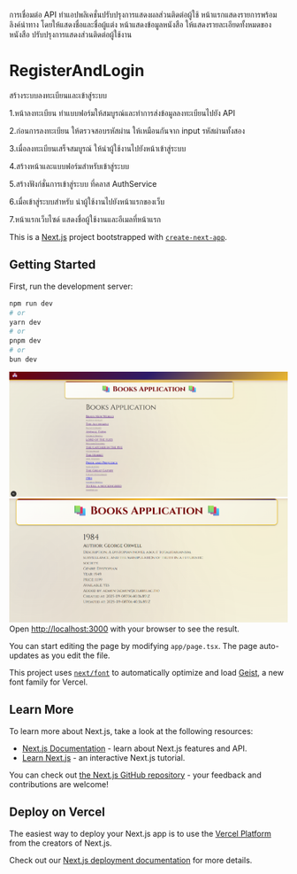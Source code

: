 การเชื่อมต่อ API 
ทำแอปพลิเคชั่นปรับปรุงการแสดงผลส่วนติดต่อผู้ใช้
หน้าแรกแสดงรายการพร้อมลิงค์นำทาง โดยให้แสดงชื่อและชื่อผู้แต่ง
หน้าแสดงข้อมูลหนังสือ ให้แสดงรายละเอียดทั้งหมดของหนังสือ ปรับปรุงการแสดงส่วนติดต่อผู้ใช้งาน

# RegisterAndLogin
สร้างระบบลงทะเบียนและเข้าสู๋ระบบ

1.หน้าลงทะเบียน ทำแบบฟอร์มให้สมบูรณ์และทำการส่งข้อมูลลงทะเบียนไปยัง API

2.ก่อนการลงทะเบียน ให้ตรวจสอบรหัสผ่าน ให้เหมือนกันจาก input รหัสผ่านทั้งสอง

3.เมื่อลงทะเบียนเสร็จสมบูรณ์ ให้นำผู้ใช้งานไปยังหน้าเข้าสู่ระบบ

4.สร้างหน้าและแบบฟอร์มสำหรับเข้าสู่ระบบ

5.สร้างฟังก์ชั่นการเข้าสู่ระบบ ที่คลาส AuthService

6.เมื่อเข้าสู่ระบบสำหรับ นำผู้ใช้งานไปยังหน้าแรกของเว็บ

7.หน้าแรกเว็บไซด์ แสดงชื่อผู้ใช้งานและอีเมลที่หน้าแรก

This is a [Next.js](https://nextjs.org) project bootstrapped with [`create-next-app`](https://nextjs.org/docs/app/api-reference/cli/create-next-app).

## Getting Started

First, run the development server:

```bash
npm run dev
# or
yarn dev
# or
pnpm dev
# or
bun dev
```
![home page](./home.png)
![home page](./book.png)
Open [http://localhost:3000](http://localhost:3000) with your browser to see the result.

You can start editing the page by modifying `app/page.tsx`. The page auto-updates as you edit the file.

This project uses [`next/font`](https://nextjs.org/docs/app/building-your-application/optimizing/fonts) to automatically optimize and load [Geist](https://vercel.com/font), a new font family for Vercel.

## Learn More

To learn more about Next.js, take a look at the following resources:

- [Next.js Documentation](https://nextjs.org/docs) - learn about Next.js features and API.
- [Learn Next.js](https://nextjs.org/learn) - an interactive Next.js tutorial.

You can check out [the Next.js GitHub repository](https://github.com/vercel/next.js) - your feedback and contributions are welcome!

## Deploy on Vercel

The easiest way to deploy your Next.js app is to use the [Vercel Platform](https://vercel.com/new?utm_medium=default-template&filter=next.js&utm_source=create-next-app&utm_campaign=create-next-app-readme) from the creators of Next.js.

Check out our [Next.js deployment documentation](https://nextjs.org/docs/app/building-your-application/deploying) for more details.
